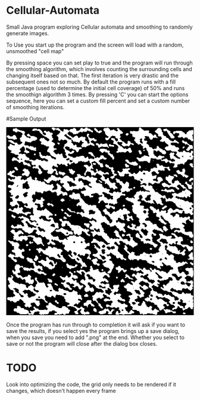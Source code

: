 # Cellular-Automata
Small Java program exploring Cellular automata and smoothing to randomly generate images.

To Use you start up the program and the screen will load with a random, unsmoothed "cell map"

By pressing space you can set play to true and the program will run through the smoothing algorithm, which involves counting the surrounding cells and changing itself based on that. The first iteration is very drastic and the subsequent ones not so much. By default the program runs with a fill percentage (used to determine the initial cell coverage) of 50% and runs the smoothign algorithm 3 times. By pressing 'C' you can start the options sequence, here you can set a custom fill percent and set a custom number of smoothing iterations.

#Sample Output

![alt tag](https://raw.githubusercontent.com/MoloHunt/Cellular-Automata/master/Sample.png)

Once the program has run through to completion it will ask if you want to save the results, if you select yes the program brings up a save dialog, when you save you need to add ".png" at the end. Whether you select to save or not the program will close after the dialog box closes.

TODO
====

Look into optimizing the code, the grid only needs to be rendered if it changes, which doesn't happen every frame
